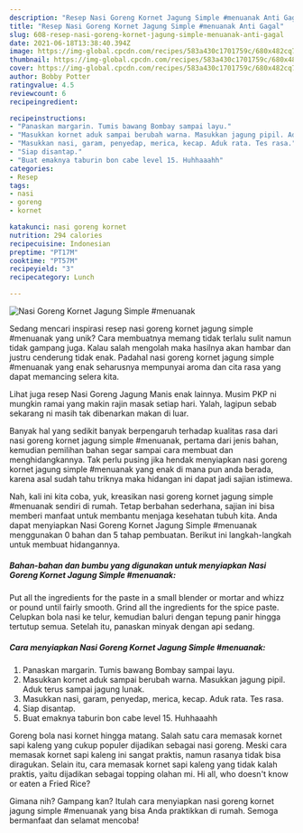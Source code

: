 ```yaml
---
description: "Resep Nasi Goreng Kornet Jagung Simple #menuanak Anti Gagal"
title: "Resep Nasi Goreng Kornet Jagung Simple #menuanak Anti Gagal"
slug: 608-resep-nasi-goreng-kornet-jagung-simple-menuanak-anti-gagal
date: 2021-06-18T13:38:40.394Z
image: https://img-global.cpcdn.com/recipes/583a430c1701759c/680x482cq70/nasi-goreng-kornet-jagung-simple-menuanak-foto-resep-utama.jpg
thumbnail: https://img-global.cpcdn.com/recipes/583a430c1701759c/680x482cq70/nasi-goreng-kornet-jagung-simple-menuanak-foto-resep-utama.jpg
cover: https://img-global.cpcdn.com/recipes/583a430c1701759c/680x482cq70/nasi-goreng-kornet-jagung-simple-menuanak-foto-resep-utama.jpg
author: Bobby Potter
ratingvalue: 4.5
reviewcount: 6
recipeingredient:

recipeinstructions:
- "Panaskan margarin. Tumis bawang Bombay sampai layu."
- "Masukkan kornet aduk sampai berubah warna. Masukkan jagung pipil. Aduk terus sampai jagung lunak."
- "Masukkan nasi, garam, penyedap, merica, kecap. Aduk rata. Tes rasa."
- "Siap disantap."
- "Buat emaknya taburin bon cabe level 15. Huhhaaahh"
categories:
- Resep
tags:
- nasi
- goreng
- kornet

katakunci: nasi goreng kornet 
nutrition: 294 calories
recipecuisine: Indonesian
preptime: "PT17M"
cooktime: "PT57M"
recipeyield: "3"
recipecategory: Lunch

---
```



![Nasi Goreng Kornet Jagung Simple #menuanak](https://img-global.cpcdn.com/recipes/583a430c1701759c/680x482cq70/nasi-goreng-kornet-jagung-simple-menuanak-foto-resep-utama.jpg)

Sedang mencari inspirasi resep nasi goreng kornet jagung simple #menuanak yang unik? Cara membuatnya memang tidak terlalu sulit namun tidak gampang juga. Kalau salah mengolah maka hasilnya akan hambar dan justru cenderung tidak enak. Padahal nasi goreng kornet jagung simple #menuanak yang enak seharusnya mempunyai aroma dan cita rasa yang dapat memancing selera kita.

Lihat juga resep Nasi Goreng Jagung Manis enak lainnya. Musim PKP ni mungkin ramai yang makin rajin masak setiap hari. Yalah, lagipun sebab sekarang ni masih tak dibenarkan makan di luar.

Banyak hal yang sedikit banyak berpengaruh terhadap kualitas rasa dari nasi goreng kornet jagung simple #menuanak, pertama dari jenis bahan, kemudian pemilihan bahan segar sampai cara membuat dan menghidangkannya. Tak perlu pusing jika hendak menyiapkan nasi goreng kornet jagung simple #menuanak yang enak di mana pun anda berada, karena asal sudah tahu triknya maka hidangan ini dapat jadi sajian istimewa.


Nah, kali ini kita coba, yuk, kreasikan nasi goreng kornet jagung simple #menuanak sendiri di rumah. Tetap berbahan sederhana, sajian ini bisa memberi manfaat untuk membantu menjaga kesehatan tubuh kita. Anda dapat menyiapkan Nasi Goreng Kornet Jagung Simple #menuanak menggunakan 0 bahan dan 5 tahap pembuatan. Berikut ini langkah-langkah untuk membuat hidangannya.

<!--inarticleads1-->

##### Bahan-bahan dan bumbu yang digunakan untuk menyiapkan Nasi Goreng Kornet Jagung Simple #menuanak:



Put all the ingredients for the paste in a small blender or mortar and whizz or pound until fairly smooth. Grind all the ingredients for the spice paste. Celupkan bola nasi ke telur, kemudian baluri dengan tepung panir hingga tertutup semua. Setelah itu, panaskan minyak dengan api sedang. 

<!--inarticleads2-->

##### Cara menyiapkan Nasi Goreng Kornet Jagung Simple #menuanak:

1. Panaskan margarin. Tumis bawang Bombay sampai layu.
1. Masukkan kornet aduk sampai berubah warna. Masukkan jagung pipil. Aduk terus sampai jagung lunak.
1. Masukkan nasi, garam, penyedap, merica, kecap. Aduk rata. Tes rasa.
1. Siap disantap.
1. Buat emaknya taburin bon cabe level 15. Huhhaaahh


Goreng bola nasi kornet hingga matang. Salah satu cara memasak kornet sapi kaleng yang cukup populer dijadikan sebagai nasi goreng. Meski cara memasak kornet sapi kaleng ini sangat praktis, namun rasanya tidak bisa diragukan. Selain itu, cara memasak kornet sapi kaleng yang tidak kalah praktis, yaitu dijadikan sebagai topping olahan mi. Hi all, who doesn&#39;t know or eaten a Fried Rice? 

Gimana nih? Gampang kan? Itulah cara menyiapkan nasi goreng kornet jagung simple #menuanak yang bisa Anda praktikkan di rumah. Semoga bermanfaat dan selamat mencoba!
